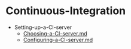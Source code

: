 
# Continuous-Integration

- Setting-up-a-CI-server
  - [Choosing-a-CI-server.md](./Choosing-a-CI-server.md)
  - [Configuring-a-CI-server.md](./Configuring-a-CI-server.md)
